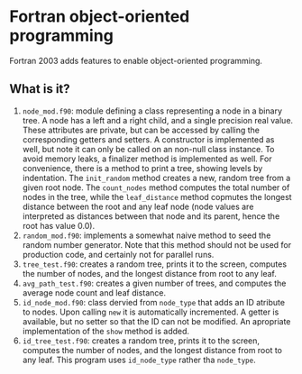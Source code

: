 # Fortran object-oriented programming

Fortran 2003 adds features to enable object-oriented programming.

## What is it?
1. `node_mod.f90`: module defining a class representing a node in a
    binary tree.  A node has a left and a right child, and a single
    precision real value.  These attributes are private, but can be
    accessed by calling the corresponding getters and setters.  A
    constructor is implemented as well, but note it can only be called
    on an non-null class instance.  To avoid memory leaks, a finalizer
    method is implemented as well.  For convenience, there is a method
    to print a tree, showing levels by indentation.
    The `init_random` method creates a new, random tree from a given root
    node.  The `count_nodes` method computes the total number of nodes in
    the tree, while the `leaf_distance` method copmutes the longest
    distance between the root and any leaf node (node values are
    interpreted as distances between that node and its parent, hence
    the root has value 0.0).
1. `random_mod.f90`: implements a somewhat naive method to seed the
    random number generator.  Note that this method should not be used
    for production code, and certainly not for parallel runs.
1. `tree_test.f90`: creates a random tree, prints it to the screen,
    computes the number of nodes, and the longest distance from root to
    any leaf.
1. `avg_path_test.f90`: creates a given number of trees, and computes
    the average node count and leaf distance.
1. `id_node_mod.f90`: class dervied from `node_type` that adds an ID
    atribute to nodes.  Upon calling `new` it is automatically incremented.
    A getter is available, but no setter so that the ID can not be modified.
    An apropriate implementation of the `show` method is added.
1. `id_tree_test.f90`: creates a random tree, prints it to the screen,
    computes the number of nodes, and the longest distance from root to
    any leaf.  This program uses `id_node_type` rather tha `node_type`.
